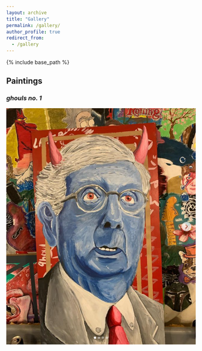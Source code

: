 ```yaml
---
layout: archive
title: "Gallery"
permalink: /gallery/
author_profile: true
redirect_from:
  - /gallery
---
```


{% include base_path %}


## Paintings

### *ghouls no. 1*
![Editing a markdown file for a talk](/images/mitchMcConnell.png)






